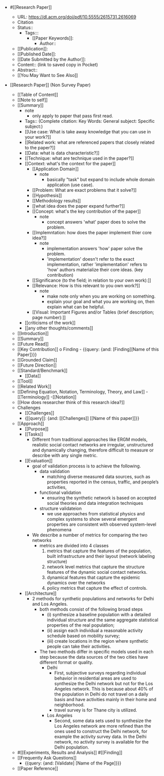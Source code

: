 *  #[[Research Paper]]
    - URL: https://dl.acm.org/doi/pdf/10.5555/2615731.2616069
    - Citation
    - Status::
        - Tags::: 
            - [[Paper Keywords]]: 
                - Author::
    - [[Publication]]:
    - [[Published Date]]:
    - [[Date Submitted by the Author]]:
    - Content:: (link to saved copy in Pocket)
    - Abstract::
    - [[You May Want to See Also]]

* [[Research Paper]] (Non Survey Paper)
    - [[Table of Content]]
    - [[Note to self]]
    - [[Summary]]
        * note 
            * only apply to paper that pass first read.
        * Tags:: (Complete citation: Key Words: General subject: Specific subject:)
        * [[Use case: What is take away knowledge that you can use in your work?]]
        * [[Related work: what are referenced papers that closely related to the paper?]]
        * [[Data: what is data characteristic?]]
        * [[Technique: what are technique used in the paper?]] 
        * [[Context: what's the context for the paper]]
            * [[Application Domain]]
                * note
                    * basically "task" but expand to include whole domain application (use case).
            * [[Problem: What are exact problems that it solve?]]
            * [[Hypothesis]]
            * [[Methodology results]]
            * [[what idea does the paper expand further?]]
            * [[Concept: what's the key contribution of the paper]]
                * note 
                    * concept answers 'what' paper does to solve the problem.
            * [[Implemntation: how does the paper implement thier core idea?]]
                * note
                    * implementation answers 'how' paper solve the problem.
                    * 'implementation' doesn't refer to the exact implementation, rather 'implementation' refers to 'how' authors materialize their core ideas. (key contribution)
            * [[Significance (to the field; in relation to your own work):]]
            * [[Relevance: How is this relevant to you own work?]]
                * note
                    * make note only when you are working on something.
                    * explain your goal and what you are working on, then explain what can be helpful.
            * [[Visual: Important Figures and/or Tables (brief description; page number):]]
        * [[criticisms of the work]]
        * [[any other thoughts/comments]]
    - [[Introduction]]
    - [[Summary]]
    * [[Future Read]]
    - [[Key Contribution]]
        o Finding
            - {{query: {and: [Finding][Name of this Paper]}}}
    - [[Grounded Claim]] 
    - [[Future Direction]]
    - [[Standard/Benchmark]]
        - [[Data]]
    - [[Tool]]
    - [[Related Work]]
    - [[Defining Equation, Notation, Terminology, Theory, and Law]]
        -[[Terminology]]
            -[[Notation]]    
    - [[How does researcher think of this research idea?]]
    - Challenges
        - [[Challenges]]
        -  {[[query]]: {and: [[Challenges]] [[Name of this paper]]}}
    - [[Approach]]
        - [[Purpose]]
        - [[Tasks]]
            * Different from
            traditional approaches like ERGM models, realistic social
            contact networks are irregular, unstructured and dynamically changing, therefore difficult to measure or describe
            with any single metric.
        - [[Evaluation]]
            * goal of validation process is to achieve the following.
                * data validation
                    * matching diverse measured data sources,
                    such as properties reported in the census, traffic, and people’s activities,
                * functional validation
                    * ensuring the synthetic network is based on accepted social theories and data
                    integration techniques
                * structure validateion
                    * we
                    use approaches from statistical physics and complex systems
                    to show several emergent properties are consistent with observed system-level phenomena
            * We describe a number of metrics for comparing the two networks
                * metrics are divided into 4 classes 
                    1. metrics that capture the features of the population, built infrastructure and their layout (network labeling structure)
                    2. network level metrics that capture the structure features of the dynamic social contact networks. 
                    3. dynamical features that capture the epidemic dynamics over the networks 
                    4. policy metrics that capture the effect of controls.
        - [[Architecture]]
            * 2 methods for synthetic populations and networks for Delhi and Los Angeles.
                * both methods consist of the following broad steps 
                    *  (i) synthesize a baseline
                    population with a detailed individual structure and the same
                    aggregate statistical properties of the real population; 
                    * (ii)
                    assign each individual a reasonable activity schedule based
                    on mobility survey; 
                    * (iii) create locations in the region where
                    synthetic people can take their activities.
                * The two methods differ in specific models used in each
                step because the data sources of the two cities have different format or quality.
                    * Delhi 
                        * First, subjective surveys regarding
                        individual behavior in residential areas are used to synthesize the Delhi network but not for the Los Angeles network.
                        This is because about 40% of the population in Delhi do not
                        travel on a daily basis and have activities mainly in their
                        home and neighborhood.
                        * travel survey is for Thane city is utilized.
                    * Los Angeles
                        *  Second, some data sets used to
                        synthesize the Los Angeles network are more refined than
                        the ones used to construct the Delhi network, for example
                        the activity survey data. In the Delhi network, no activity survey is available for the Delhi population. 
    - #[[Experiments, Results and Analysis]] #[[Finding]]
    - [[Frequently Ask Questions]]
        - {{query: {and: [Validate] [Name of the Page]}}}
    - [[Paper Reference]]
